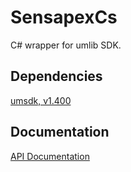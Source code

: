# SensapexCs
C# wrapper for umlib SDK.

## Dependencies
[umsdk, v1.400](https://github.com/sensapex/umsdk/releases/tag/v1.400)

## Documentation
[API Documentation](http://dist.sensapex.com/misc/SensapexCs/Docs/html/index.html)

